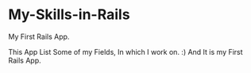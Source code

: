# My-Skills-in-Rails
My First Rails App. 

This App List Some of my Fields, In which I work on. :)
And It is my First Rails App.
